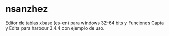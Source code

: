 # nsanzhez
Editor de tablas xbase (es-en) para windows 32-64 bits y Funciones Capta y Edita para harbour 3.4.4 con ejemplo de uso.
